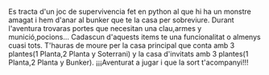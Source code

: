 Es tracta d'un joc de supervivencia fet en python al que hi ha un monstre amagat i hem d'anar al bunker que te la casa per sobreviure.
Durant l'aventura trovaras portes que necesitan una clau,armes y munició,pocions... Cadascun d'aquests items te una funcionalitat o almenys cuasi tots.
T'hauras de moure per la casa principal que conta amb 3 plantes(1 Planta,2 Planta y Soterrani) y la casa d'invitats amb 3 plantes(1 Planta,2 Planta y Bunker).
¡¡¡Aventurat a jugar i que la sort t'acompanyi!!!
